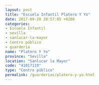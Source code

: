 ```yaml
---
layout: post
title: "Escuela Infantil Platero Y Yo"
date: 2017-09-20 20:57:05 +0200
categories:
- Escuela Infantil
- sevilla
- sanlucar-la-mayor
- Centro público
- guarderia
name: "Platero Y Yo"
province: "Sevilla"
location: "Sanlucar la Mayor"
code: "41017119"
type: "Centro público"
permalink: /guarderias/platero-y-yo.html
---
```

